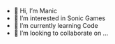 - 👋 Hi, I’m Manic
- 👀 I’m interested in Sonic Games
- 🌱 I’m currently learning Code
- 💞️ I’m looking to collaborate on ...


<!---
ManicHedgehog/ManicHedgehog is a ✨ special ✨ repository because its `README.md` (this file) appears on your GitHub profile.
You can click the Preview link to take a look at your changes.
--->
